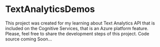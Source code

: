 # TextAnalyticsDemos
This project was created for my learning about Text Analytics API that is included on the Cognitive Services, that is an Azure platform feature.
Please, feel free to share the development steps of this project.
Code source coming Soon...

